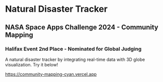 # Natural Disaster Tracker
## NASA Space Apps Challenge 2024 - Community Mapping
### Halifax Event 2nd Place - Nominated for Global Judging

 A natural disaster tracker by integrating real-time data with 3D globe visualization. Try it below!
 
 https://community-mapping-cyan.vercel.app 
